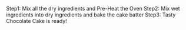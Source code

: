 Step1:
Mix all the dry ingredients and Pre-Heat the Oven
Step2:
Mix wet ingredients into dry ingredients and bake the cake batter 
Step3:
Tasty Chocolate Cake is ready!

